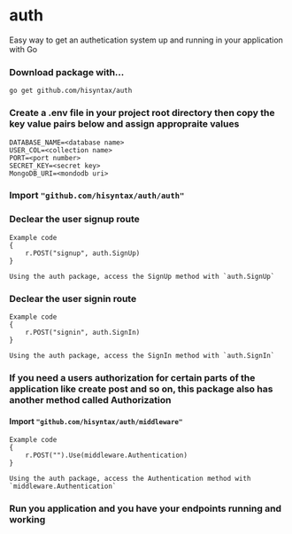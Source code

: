 # auth
Easy way to get an authetication system up and running in your application with Go
### Download package with...
    go get github.com/hisyntax/auth
### Create a .env file in your project root directory then copy the key value pairs below and assign appropraite values
    DATABASE_NAME=<database name>
    USER_COL=<collection name>
    PORT=<port number>
    SECRET_KEY=<secret key>
    MongoDB_URI=<mondodb uri>

### Import `"github.com/hisyntax/auth/auth"`
### Declear the user signup route
    Example code 
    {
        r.POST("signup", auth.SignUp)
    }

    Using the auth package, access the SignUp method with `auth.SignUp`


### Declear the user signin route
    Example code 
    {
        r.POST("signin", auth.SignIn)
    }

    Using the auth package, access the SignIn method with `auth.SignIn`

### If you need a users authorization for certain parts of the application like create post and so on, this package also has another method called Authorization
#### Import `"github.com/hisyntax/auth/middleware"`
    Example code 
    {
        r.POST("").Use(middleware.Authentication)
    }

    Using the auth package, access the Authentication method with `middleware.Authentication`

### Run you application and you have your endpoints running and working
